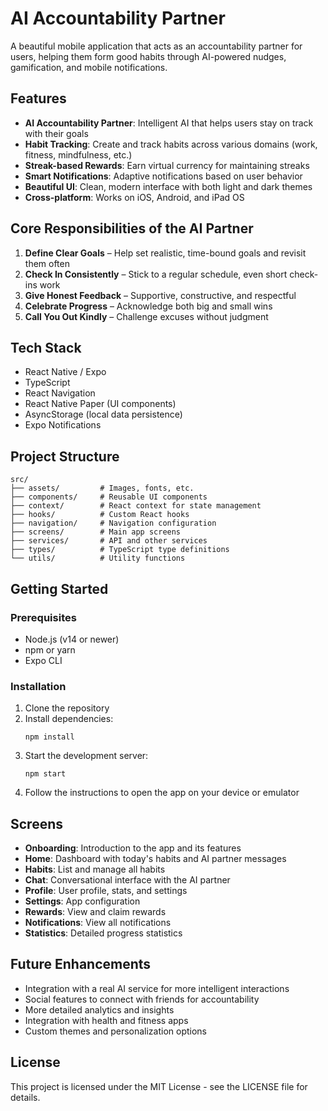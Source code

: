 # AI Accountability Partner

A beautiful mobile application that acts as an accountability partner for users, helping them form good habits through AI-powered nudges, gamification, and mobile notifications.

## Features

- **AI Accountability Partner**: Intelligent AI that helps users stay on track with their goals
- **Habit Tracking**: Create and track habits across various domains (work, fitness, mindfulness, etc.)
- **Streak-based Rewards**: Earn virtual currency for maintaining streaks
- **Smart Notifications**: Adaptive notifications based on user behavior
- **Beautiful UI**: Clean, modern interface with both light and dark themes
- **Cross-platform**: Works on iOS, Android, and iPad OS

## Core Responsibilities of the AI Partner

1. **Define Clear Goals** – Help set realistic, time-bound goals and revisit them often
2. **Check In Consistently** – Stick to a regular schedule, even short check-ins work
3. **Give Honest Feedback** – Supportive, constructive, and respectful
4. **Celebrate Progress** – Acknowledge both big and small wins
5. **Call You Out Kindly** – Challenge excuses without judgment

## Tech Stack

- React Native / Expo
- TypeScript
- React Navigation
- React Native Paper (UI components)
- AsyncStorage (local data persistence)
- Expo Notifications

## Project Structure

```
src/
├── assets/         # Images, fonts, etc.
├── components/     # Reusable UI components
├── context/        # React context for state management
├── hooks/          # Custom React hooks
├── navigation/     # Navigation configuration
├── screens/        # Main app screens
├── services/       # API and other services
├── types/          # TypeScript type definitions
└── utils/          # Utility functions
```

## Getting Started

### Prerequisites

- Node.js (v14 or newer)
- npm or yarn
- Expo CLI

### Installation

1. Clone the repository
2. Install dependencies:
   ```
   npm install
   ```
3. Start the development server:
   ```
   npm start
   ```
4. Follow the instructions to open the app on your device or emulator

## Screens

- **Onboarding**: Introduction to the app and its features
- **Home**: Dashboard with today's habits and AI partner messages
- **Habits**: List and manage all habits
- **Chat**: Conversational interface with the AI partner
- **Profile**: User profile, stats, and settings
- **Settings**: App configuration
- **Rewards**: View and claim rewards
- **Notifications**: View all notifications
- **Statistics**: Detailed progress statistics

## Future Enhancements

- Integration with a real AI service for more intelligent interactions
- Social features to connect with friends for accountability
- More detailed analytics and insights
- Integration with health and fitness apps
- Custom themes and personalization options

## License

This project is licensed under the MIT License - see the LICENSE file for details.